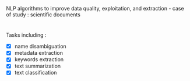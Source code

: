 NLP algorithms to improve data quality, exploitation, and extraction - case of study : scientific documents

#

Tasks including : 
- [x] name disambiguation
- [x] metadata extraction 
- [x] keywords extraction
- [x] text summarization
- [x] text classification
